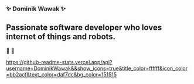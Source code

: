 ### ✨ Dominik Wawak ✨

## Passionate software developer who loves internet of things and robots. 
🦾
🤖

https://github-readme-stats.vercel.app/api?username=DominikWawak&&show_icons=true&title_color=ffffff&icon_color=bb2acf&text_color=daf7dc&bg_color=151515

<!--
**DominikWawak/DominikWawak** is a ✨ _special_ ✨ repository because its `README.md ` (this file) appears on your GitHub profile.

Here are some ideas to get you started:

- 🔭 I’m currently working on ...
- 🌱 I’m currently learning ...
- 👯 I’m looking to collaborate on ...
- 🤔 I’m looking for help with ...
- 💬 Ask me about ...
- 📫 How to reach me: ...
- 😄 Pronouns: ...
- ⚡ Fun fact: ...
-->
